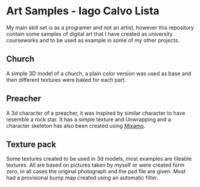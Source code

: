# Art Samples - Iago Calvo Lista

My main skill set is as a programer and not an artist, however this repository contain some samples of digital art that I have created as university courseworks and to be used as example in some of my other projects.

## Church

A simple 3D model of a church, a plain color version was used as base and then different textures were baked for each part.

## Preacher

A 3d character of a preacher, it was inspired by similar character to have resemble a rock star. It has a simple texture and Unwrapping and a character skeleton has also been created using [Mixamo](mixamo.com/#/).

## Texture pack

Some textures created to be used in 3d models, most examples are tileable textures. All are based on pictures taken by myself or were created form zero, in all cases the original photograph and the psd file are given. Most had a provisional bump map created using an automatic filter.